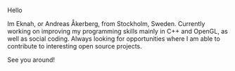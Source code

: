 Hello

Im Eknah, or Andreas Åkerberg, from Stockholm, Sweden. Currently working on improving my programming skills mainly in C++ and OpenGL, as well as social coding.
Always looking for opportunities where I am able to contribute to interesting open source projects.

See you around!
